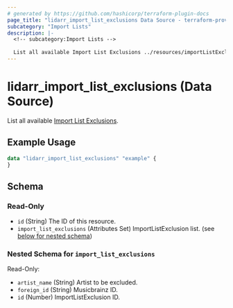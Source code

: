 ```yaml
---
# generated by https://github.com/hashicorp/terraform-plugin-docs
page_title: "lidarr_import_list_exclusions Data Source - terraform-provider-lidarr"
subcategory: "Import Lists"
description: |-
  <!-- subcategory:Import Lists -->
  
  List all available Import List Exclusions ../resources/importListExclusion.
---
```


# lidarr_import_list_exclusions (Data Source)

<!-- subcategory:Import Lists -->
List all available [Import List Exclusions](../resources/importListExclusion).

## Example Usage

```terraform
data "lidarr_import_list_exclusions" "example" {
}
```

<!-- schema generated by tfplugindocs -->
## Schema

### Read-Only

- `id` (String) The ID of this resource.
- `import_list_exclusions` (Attributes Set) ImportListExclusion list. (see [below for nested schema](#nestedatt--import_list_exclusions))

<a id="nestedatt--import_list_exclusions"></a>
### Nested Schema for `import_list_exclusions`

Read-Only:

- `artist_name` (String) Artist to be excluded.
- `foreign_id` (String) Musicbrainz ID.
- `id` (Number) ImportListExclusion ID.


